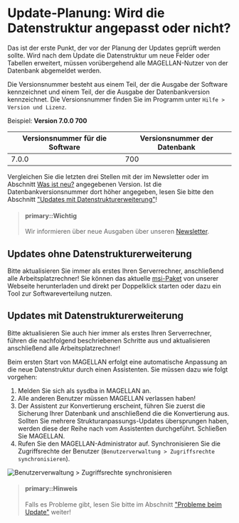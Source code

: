 # Update-Planung: Wird die Datenstruktur angepasst oder nicht?

Das ist der erste Punkt, der vor der Planung der Updates geprüft werden sollte. Wird nach dem Update die Datenstruktur um neue Felder oder Tabellen erweitert, müssen vorübergehend alle MAGELLAN-Nutzer von der Datenbank abgemeldet werden.

Die Versionsnummer besteht aus einem Teil, der die Ausgabe der Software kennzeichnet und einem Teil, der die Ausgabe der Datenbankversion kennzeichnet. Die Versionsnummer finden Sie im Programm unter `Hilfe > Version und Lizenz`.

Beispiel:
**Version 7.0.0 700**

Versionsnummer für die Software|Versionsnummer der Datenbank
---|---
7.0.0|700


Vergleichen Sie die letzten drei Stellen mit der im Newsletter oder im Abschnitt [Was ist neu?](http://doc.MAGELLAN7.stueber.de/changelog.html) angegebenen Version. Ist die Datenbankversionsnummer dort höher angegeben, lesen Sie bitte den Abschnitt ["Updates mit Datenstrukturerweiterung"](https://doc.MAGELLAN7.stueber.de/installation/vorbereitung.html#updates-mit-datenstrukturerweiterung)!

> #### primary::Wichtig
>
> Wir informieren über neue Ausgaben über unseren [Newsletter](http://www.stueber.de/newsletter.php). 

## Updates ohne Datenstrukturerweiterung

Bitte aktualisieren Sie immer als erstes Ihren Serverrechner, anschließend alle Arbeitsplatzrechner! Sie können das aktuelle [msi-Paket](ftp://ftp.stueber.de/pub/bin/de/MAGELLAN/v7/MAGELLAN7.msi) von unserer Webseite herunterladen und direkt per Doppelklick starten oder dazu ein Tool zur Softwareverteilung nutzen.

## Updates mit Datenstrukturerweiterung

Bitte aktualisieren Sie auch hier immer als erstes Ihren Serverrechner, führen die nachfolgend beschriebenen Schritte aus und aktualisieren anschließend alle Arbeitsplatzrechner!

Beim ersten Start von MAGELLAN erfolgt eine automatische Anpassung an die neue Datenstruktur durch einen Assistenten. Sie müssen dazu wie folgt vorgehen:

1. Melden Sie sich als sysdba in MAGELLAN an. 
2.  Alle anderen Benutzer müssen MAGELLAN verlassen haben!        
3.  Der Assistent zur Konvertierung erscheint, führen Sie zuerst die Sicherung Ihrer Datenbank und anschließend die die Konvertierung aus. Sollten Sie mehrere Strukturanpassungs-Updates übersprungen haben, werden diese der Reihe nach vom Assistenten durchgeführt. Schließen Sie MAGELLAN.
4. Rufen Sie den MAGELLAN-Administrator auf. Synchronisieren Sie die Zugriffsrechte der Benutzer (`Benutzerverwaltung > Zugriffsrechte synchronisieren`).

![`Benutzerverwaltung > Zugriffsrechte synchronisieren`](/images/zugriffsrechte.sync.png)

> #### primary::Hinweis
>
> Falls es Probleme gibt, lesen Sie bitte im Abschnitt ["Probleme beim Update"](https://doc.MAGELLAN7.stueber.de/probleme-beim-update.html) weiter!



